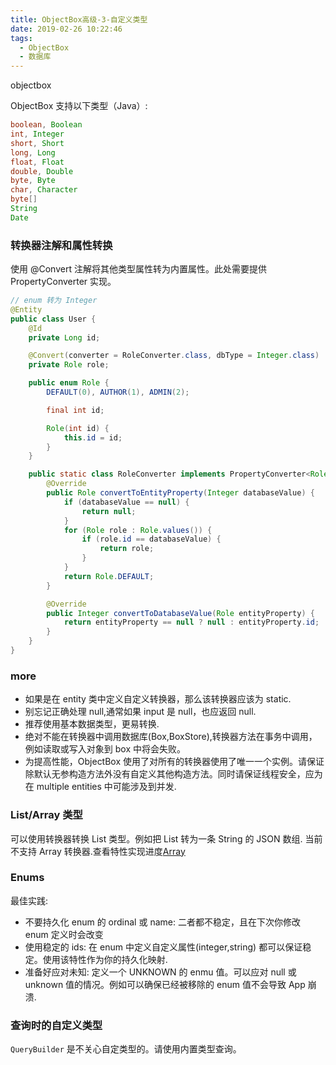 ```yaml
---
title: ObjectBox高级-3-自定义类型
date: 2019-02-26 10:22:46
tags:
  - ObjectBox
  - 数据库
---
```

objectbox

<!-- more -->
ObjectBox 支持以下类型（Java）:

```java
boolean, Boolean
int, Integer
short, Short
long, Long
float, Float
double, Double
byte, Byte
char, Character
byte[]
String
Date
```

### 转换器注解和属性转换

使用 @Convert 注解将其他类型属性转为内置属性。此处需要提供 PropertyConverter 实现。

```java
// enum 转为 Integer
@Entity
public class User {
    @Id
    private Long id;

    @Convert(converter = RoleConverter.class, dbType = Integer.class)
    private Role role;

    public enum Role {
        DEFAULT(0), AUTHOR(1), ADMIN(2);

        final int id;

        Role(int id) {
            this.id = id;
        }
    }

    public static class RoleConverter implements PropertyConverter<Role, Integer>; {
        @Override
        public Role convertToEntityProperty(Integer databaseValue) {
            if (databaseValue == null) {
                return null;
            }
            for (Role role : Role.values()) {
                if (role.id == databaseValue) {
                    return role;
                }
            }
            return Role.DEFAULT;
        }

        @Override
        public Integer convertToDatabaseValue(Role entityProperty) {
            return entityProperty == null ? null : entityProperty.id;
        }
    }
}
```

### more

- 如果是在 entity 类中定义自定义转换器，那么该转换器应该为 static.
- 别忘记正确处理 null,通常如果 input 是 null，也应返回 null.
- 推荐使用基本数据类型，更易转换.
- 绝对不能在转换器中调用数据库(Box,BoxStore),转换器方法在事务中调用，例如读取或写入对象到 box 中将会失败。
- 为提高性能，ObjectBox 使用了对所有的转换器使用了唯一一个实例。请保证除默认无参构造方法外没有自定义其他构造方法。同时请保证线程安全，应为在 multiple entities 中可能涉及到并发.

### List/Array 类型

可以使用转换器转换 List 类型。例如把 List<String> 转为一条 String 的 JSON 数组.
当前不支持 Array 转换器.查看特性实现进度[Array](https://github.com/objectbox/objectbox-java/issues/42)

### Enums

最佳实践:

- 不要持久化 enum 的 ordinal 或 name: 二者都不稳定，且在下次你修改 enum 定义时会改变
- 使用稳定的 ids: 在 enum 中定义自定义属性(integer,string) 都可以保证稳定。使用该特性作为你的持久化映射.
- 准备好应对未知: 定义一个 UNKNOWN 的 enmu 值。可以应对 null 或 unknown 值的情况。例如可以确保已经被移除的 enum 值不会导致 App 崩溃.

### 查询时的自定义类型

`QueryBuilder` 是不关心自定类型的。请使用内置类型查询。
